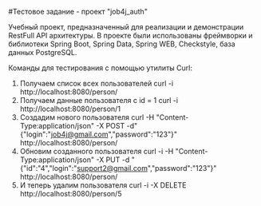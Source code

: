 #Тестовое задание - проект "job4j_auth"

Учебный проект, предназначенный для реализации и демонстрации RestFull API архитектуры.
В проекте были использованы фреймворки и библиотеки Spring Boot, Spring Data, Spring WEB, Checkstyle, база данных PostgreSQL.

Команды для тестирования с помощью утилиты Curl:
1. Получаем список всех пользователей
curl -i http://localhost:8080/person/
2. Получаем данные пользователя с id = 1
curl -i http://localhost:8080/person/1
3. Создадим нового пользователя
curl -H "Content-Type:application/json" -X POST -d"{\"login\":\"job4j@gmail.com\",\"password\":\"123\"}" http://localhost:8080/person/
4. Обновим созданного пользователя
curl -i -H "Content-Type:application/json" -X PUT -d "{\"id\":\"4\",\"login\":\"support2@gmail.com\",\"password\":\"123\"}" http://localhost:8080/person/
5. И теперь удалим пользователя
curl -i -X DELETE http://localhost:8080/person/5
